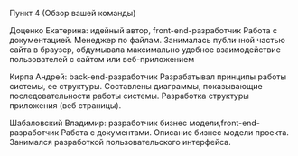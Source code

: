 Пункт 4 (Обзор вашей команды) 

Доценко Екатерина: идейный автор, front-end-разработчик
Работа с документацией.
Менеджер по файлам.
Занималась публичной частью сайта в браузер, 
обдумывала максимально удобное взаимодействие пользователей с сайтом или веб-приложением

Кирпа Андрей:
back-end-разработчик	Разрабатывал принципы работы системы, ее структуры. 
Составлены диаграммы, показывающие последовательности работы системы.
Разработка структуры приложения (веб страницы).

Шабаловский Владимир: 
разработчик бизнес модели,front-end-разработчик	
Работа с документами. Описание бизнес модели проекта.
Занимался разработкой пользовательского интерфейса.

